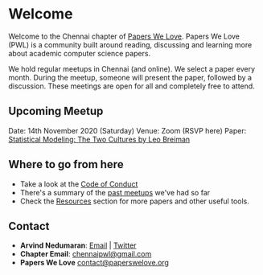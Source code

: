 # Welcome

Welcome to the Chennai chapter of [Papers We Love](https://paperswelove.org/). Papers We Love (PWL) is a community built around reading, discussing and learning more about academic computer science papers.

We hold regular meetups in Chennai (and online). We select a paper every month. During the meetup, someone will present the paper, followed by a discussion. These meetings are open for all and completely free to attend.

## Upcoming Meetup
Date: 14th November 2020 (Saturday)
Venue: Zoom (RSVP here)
Paper: [Statistical Modeling: The Two Cultures by Leo Breiman](papers/statistical-modelling-two-cultures-leo-breiman.md)

## Where to go from here
* Take a look at the [Code of Conduct](coc.md)
* There's a summary of the [past meetups](events/events) we've had so far
* Check the [Resources](resources/resources) section for more papers and other useful tools.

## Contact
- **Arvind Nedumaran**: [Email](mailto:arvindamirtaa@gmail.com) | [Twitter](https://twitter.com/arvindamirtaa)
- **Chapter Email**: [chennaipwl@gmail.com](mailto:chennaipwl@gmail.com)
- **Papers We Love** [contact@paperswelove.org](mailto:contact@paperswelove.org)
